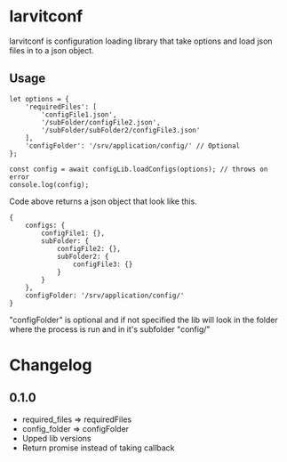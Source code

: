 # larvitconf

larvitconf is configuration loading library that take options and load json files in to a json object.

## Usage

```
let options = {
	'requiredFiles': [
		'configFile1.json',
		'/subFolder/configFile2.json',
		'/subFolder/subFolder2/configFile3.json'
	],
	'configFolder': '/srv/application/config/' // Optional
};

const config = await configLib.loadConfigs(options); // throws on error
console.log(config);
```

Code above returns a json object that look like this.

```
{
	configs: {
		configFile1: {},
		subFolder: {
			configFile2: {},
			subFolder2: {
				configFile3: {}
			}
		}
	},
	configFolder: '/srv/application/config/'
}
```

"configFolder" is optional and if not specified the lib will look in the folder where the process is run and in it's subfolder "config/"

# Changelog
## 0.1.0
- required_files => requiredFiles
- config_folder => configFolder
- Upped lib versions
- Return promise instead of taking callback
